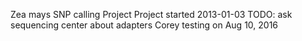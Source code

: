 Zea mays SNP calling Project
Project started 2013-01-03
TODO: ask sequencing center about adapters
Corey testing on Aug 10, 2016

